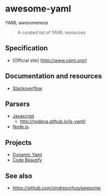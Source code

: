 # awesome-yaml

YAML awesomeness

> A curated list of YAML resources

## Specification

- [Official site] (http://www.yaml.org/)

## Documentation and resources

- [Stackoverflow](http://stackoverflow.com/questions/tagged/yaml)

## Parsers

- [Javascript](https://github.com/nodeca/js-yaml)
    - http://nodeca.github.io/js-yaml/
- [Node.js](https://www.npmjs.com/search?q=yaml)

## Projects
- [Dynamic Yaml](https://github.com/dreftymac/dynamic.yaml)
- [Code Beautify](http://codebeautify.org/yaml-to-json-xml-csv)

## See also

* https://github.com/sindresorhus/awesome
